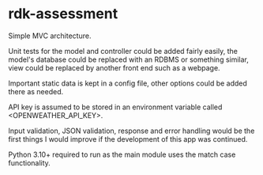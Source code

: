 # rdk-assessment
Simple MVC architecture. 

Unit tests for the model and controller could be added fairly easily, the model's database could be replaced with an 
RDBMS or something similar, view could be replaced by another front end such as a webpage.

Important static data is kept in a config file, other options could be added there as needed. 

API key is assumed to be stored in an environment variable called <OPENWEATHER_API_KEY>.  

Input validation, JSON validation, response and error handling would be the first things I would improve if the 
development of this app was continued.

Python 3.10+ required to run as the main module uses the match case functionality.
